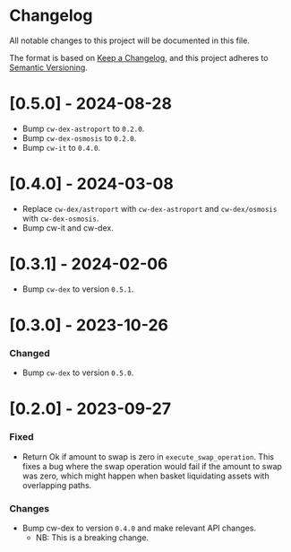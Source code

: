 # Changelog

All notable changes to this project will be documented in this file.

The format is based on [Keep a Changelog](https://keepachangelog.com/en/1.0.0/),
and this project adheres to [Semantic Versioning](https://semver.org/spec/v2.0.0.html).

# [0.5.0] - 2024-08-28

- Bump `cw-dex-astroport` to `0.2.0`.
- Bump `cw-dex-osmosis` to `0.2.0`.
- Bump `cw-it` to `0.4.0`.

# [0.4.0] - 2024-03-08

- Replace `cw-dex/astroport` with `cw-dex-astroport` and `cw-dex/osmosis` with `cw-dex-osmosis`.
- Bump cw-it and cw-dex.

# [0.3.1] - 2024-02-06

- Bump `cw-dex` to version `0.5.1`.

# [0.3.0] - 2023-10-26

### Changed

- Bump `cw-dex` to version `0.5.0`.

# [0.2.0] - 2023-09-27

### Fixed

- Return Ok if amount to swap is zero in `execute_swap_operation`. This fixes a bug where the swap operation would fail if the amount to swap was zero, which might happen when basket liquidating assets with overlapping paths.

### Changes

- Bump cw-dex to version `0.4.0` and make relevant API changes.
  - NB: This is a breaking change.
